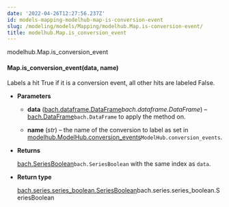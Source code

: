```yaml
---
date: '2022-04-26T12:27:56.237Z'
id: models-mapping-modelhub-map-is-conversion-event
slug: /modeling/models/Mapping/modelhub.Map.is-conversion-event/
title: modelhub.Map.is_conversion_event
---
```


modelhub.Map.is_conversion_event


#### Map.is_conversion_event(data, name)
Labels a hit True if it is a conversion event, all other hits are labeled False.


* **Parameters**

    
    * **data** ([bach.dataframe.DataFrame](#bach.DataFrame)*bach.dataframe.DataFrame*) – [bach.DataFrame](#bach.DataFrame)`bach.DataFrame` to apply the method on.


    * **name** (*str*) – the name of the conversion to label as set in
    [modelhub.ModelHub.conversion_events](#modelhub.ModelHub.conversion_events)`ModelHub.conversion_events`.



* **Returns**

    [bach.SeriesBoolean](#bach.SeriesBoolean)`bach.SeriesBoolean` with the same index as `data`.



* **Return type**

    [bach.series.series_boolean.SeriesBoolean](#bach.SeriesBoolean)bach.series.series_boolean.SeriesBoolean


<!-- !! processed by numpydoc !! -->
